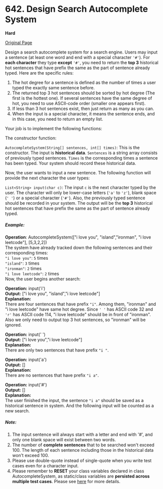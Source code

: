# 642. Design Search Autocomplete System

**Hard**

[Original Page](https://leetcode.com/problems/design-search-autocomplete-system/)

Design a search autocomplete system for a search engine. Users may input a sentence (at least one word and end with a special character `'#'`). For __each character__ they type __except__ `'#'`, you need to return the __top 3__ historical hot sentences that have prefix the same as the part of sentence already typed. Here are the specific rules:

1. The hot degree for a sentence is defined as the number of times a user typed the exactly same sentence before.
2. The returned top 3 hot sentences should be sorted by hot degree (The first is the hottest one). If several sentences have the same degree of hot, you need to use ASCII-code order (smaller one appears first).
3. If less than 3 hot sentences exist, then just return as many as you can.
4. When the input is a special character, it means the sentence ends, and in this case, you need to return an empty list.

Your job is to implement the following functions:

The constructor function:

`AutocompleteSystem(String[] sentences, int[] times)`: This is the constructor. The input is __historical data__. `Sentences` is a string array consists of previously typed sentences. `Times` is the corresponding times a sentence has been typed. Your system should record these historical data.

Now, the user wants to input a new sentence. The following function will provide the next character the user types:

`List<String> input(char c)`: The input `c` is the next character typed by the user. The character will only be lower-case letters (`'a'` to `'z'`), blank space (`' '`) or a special character (`'#'`). Also, the previously typed sentence should be recorded in your system. The output will be the __top 3__ historical hot sentences that have prefix the same as the part of sentence already typed.

##### Example:
__Operation__: AutocompleteSystem(["i love you", "island","ironman", "i love leetcode"], [5,3,2,2])   
The system have already tracked down the following sentences and their corresponding times:   
`"i love you"`: `5` times   
`"island"`: `3` times   
`"ironman"`: `2` times   
`"i love leetcode"`: `2` times   
Now, the user begins another search:

__Operation:__ input('i')   
__Output:__ ["i love you", "island","i love leetcode"]   
__Explanation:__   
There are four sentences that have prefix `"i"`. Among them, "ironman" and "i love leetcode" have same hot degree. Since `' '` has ASCII code 32 and `'r'` has ASCII code 114, "i love leetcode" should be in front of "ironman". Also we only need to output top 3 hot sentences, so "ironman" will be ignored.

__Operation:__ input(' ')   
__Output:__ ["i love you","i love leetcode"]   
__Explanation:__   
There are only two sentences that have prefix `"i "`.

__Operation:__  input('a')   
__Output:__  []   
__Explanation:__    
There are no sentences that have prefix `"i a"`.

__Operation:__ input('#')   
__Output:__ []   
__Explanation:__   
The user finished the input, the sentence `"i a"` should be saved as a historical sentence in system. And the following input will be counted as a new search.

##### Note:
1. The input sentence will always start with a letter and end with '#', and only one blank space will exist between two words.
2. The number of __complete sentences__ that to be searched won't exceed 100. The length of each sentence including those in the historical data won't exceed 100.
3. Please use double-quote instead of single-quote when you write test cases even for a character input.
4. Please remember to __RESET__ your class variables declared in class AutocompleteSystem, as static/class variables are __persisted across multiple test cases__. Please see [here](https://leetcode.com/faq/#different-output) for more details.
